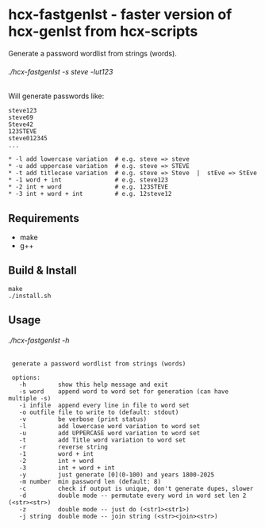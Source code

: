 # hcx-fastgenlst - faster version of hcx-genlst from hcx-scripts

Generate a password wordlist from strings (words).

###### ./hcx-fastgenlst -s steve -lut123
Will generate passwords like:
```
steve123
steve69
Steve42
123STEVE
steve012345
...
```
```
* -l add lowercase variation  # e.g. steve => steve
* -u add uppercase variation  # e.g. steve => STEVE
* -t add titlecase variation  # e.g. steve => Steve  |  stEve => StEve
* -1 word + int               # e.g. steve123
* -2 int + word               # e.g. 123STEVE
* -3 int + word + int         # e.g. 12steve12
```

## Requirements
* make
* g++

## Build & Install
```
make
./install.sh
```

## Usage
###### ./hcx-fastgenlst -h
```
 generate a password wordlist from strings (words)

 options:
   -h         show this help message and exit
   -s word    append word to word set for generation (can have multiple -s)
   -i infile  append every line in file to word set
   -o outfile file to write to (default: stdout)
   -v         be verbose (print status)
   -l         add lowercase word variation to word set
   -u         add UPPERCASE word variation to word set
   -t         add Title word variation to word set
   -r         reverse string
   -1         word + int
   -2         int + word
   -3         int + word + int
   -y         just generate [0](0-100) and years 1800-2025
   -m number  min password len (default: 8)
   -c         check if output is unique, don't generate dupes, slower
   -d         double mode -- permutate every word in word set len 2 (<str><str>)
   -z         double mode -- just do (<str1><str1>)
   -j string  double mode -- join string (<str><join><str>)
```

